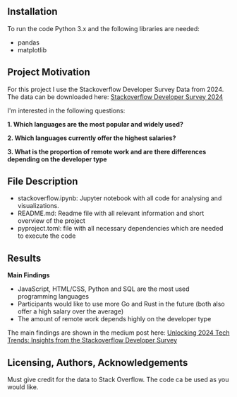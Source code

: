## Installation

To run the code Python 3.x and the following libraries are needed:

- pandas
- matplotlib

## Project Motivation

For this project I use the Stackoverflow Developer Survey Data from 2024. The data can be downloaded here: [Stackoverflow Developer Survey 2024](https://cdn.sanity.io/files/jo7n4k8s/production/262f04c41d99fea692e0125c342e446782233fe4.zip/stack-overflow-developer-survey-2024.zip)

I'm interested in the following questions:

**1. Which languages are the most popular and widely used?**

**2. Which languages currently offer the highest salaries?**

**3. What is the proportion of remote work and are there differences depending on the developer type**

## File Description

- stackoverflow.ipynb: Jupyter notebook with all code for analysing and visualizations.
- README.md: Readme file with all relevant information and short overview of the project
- pyproject.toml: file with all necessary dependencies which are needed to execute the code

## Results

**Main Findings**

- JavaScript, HTML/CSS, Python and SQL are the most used programming languages
- Participants would like to use more Go and Rust in the future (both also offer a high salary over the average)
- The amount of remote work depends highly on the developer type

The main findings are shown in the medium post here: [Unlocking 2024 Tech Trends: Insights from the Stackoverflow Developer Survey](https://medium.com/@dirk.hradecky/unlocking-2024-tech-trends-insights-from-the-stackoverflow-developer-survey-50ba5909e0d0)

## Licensing, Authors, Acknowledgements

Must give credit for the data to Stack Overflow.
The code ca be used as you would like.